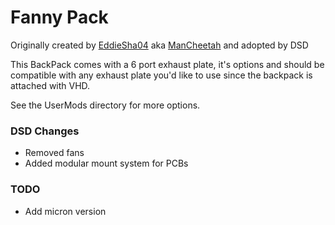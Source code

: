 # Fanny Pack

Originally created by [EddieSha04](https://github.com/EddieSha04) aka [ManCheetah](https://www.printables.com/@EddieSha_454383) and adopted by DSD


This BackPack comes with a 6 port exhaust plate, it's options and should be compatible with any exhaust plate you'd like to use since the backpack is attached with VHD.

See the UserMods directory for more options.

### DSD Changes

- Removed fans
- Added modular mount system for PCBs


### TODO

- Add micron version
